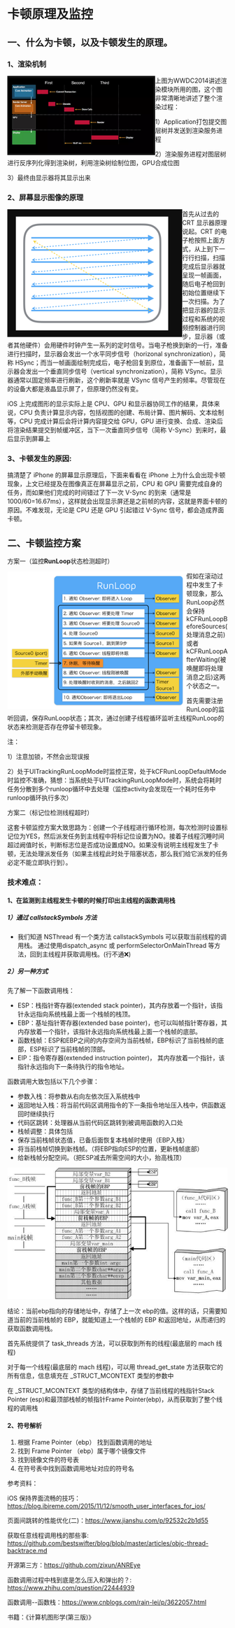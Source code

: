 # 卡顿原理及监控



## 一、什么为卡顿，以及卡顿发生的原理。

### 1、渲染机制

<img  align="left" src="https://github.com/Yanyuxxxx/Blogs/blob/master/images/01_%E6%B8%B2%E6%9F%93%E6%9C%BA%E5%88%B6.png?raw=true" alt="avatar" style="zoom: 33%;" />

上图为WWDC2014讲述渲染模块所用的图，这个图非常清晰地讲述了整个渲染过程：

1）Application打包提交图层树并发送到渲染服务进程

2）渲染服务进程对图层树进行反序列化得到渲染树，利用渲染树绘制位图，GPU合成位图

3）最终由显示器将其显示出来



### 2、屏幕显示图像的原理

<img align="left" src="https://github.com/Yanyuxxxx/Blogs/blob/master/images/01_%E5%B1%8F%E5%B9%95%E6%98%BE%E7%A4%BA%E5%9B%BE%E5%83%8F%E5%8E%9F%E7%90%86.png?raw=true" alt="avatar" style="zoom:50%;" />



首先从过去的 CRT 显示器原理说起。CRT 的电子枪按照上面方式，从上到下一行行扫描，扫描完成后显示器就呈现一帧画面，随后电子枪回到初始位置继续下一次扫描。为了把显示器的显示过程和系统的视频控制器进行同步，显示器（或者其他硬件）会用硬件时钟产生一系列的定时信号。当电子枪换到新的一行，准备进行扫描时，显示器会发出一个水平同步信号（horizonal synchronization），简称 HSync；而当一帧画面绘制完成后，电子枪回复到原位，准备画下一帧前，显示器会发出一个垂直同步信号（vertical synchronization），简称 VSync。显示器通常以固定频率进行刷新，这个刷新率就是 VSync 信号产生的频率。尽管现在的设备大都是液晶显示屏了，但原理仍然没有变。

 iOS 上完成图形的显示实际上是 CPU、GPU 和显示器协同工作的结果，具体来说，CPU 负责计算显示内容，包括视图的创建、布局计算、图片解码、文本绘制等，CPU 完成计算后会将计算内容提交给 GPU，GPU 进行变换、合成、渲染后将渲染结果提交到帧缓冲区，当下一次垂直同步信号（简称 V-Sync）到来时，最后显示到屏幕上



### 3、卡顿发生的原因:

搞清楚了 iPhone 的屏幕显示原理后，下面来看看在 iPhone 上为什么会出现卡顿现象，上文已经提及在图像真正在屏幕显示之前，CPU 和 GPU 需要完成自身的任务，而如果他们完成的时间错过了下一次 V-Sync 的到来（通常是1000/60=16.67ms），这样就会出现显示屏还是之前帧的内容，这就是界面卡顿的原因。不难发现，无论是 CPU 还是 GPU 引起错过 V-Sync 信号，都会造成界面卡顿。



## 二、卡顿监控方案

方案一（监控**RunLoop**状态检测超时）

<img align="left" src="https://github.com/Yanyuxxxx/Blogs/blob/master/images/01_RunLoop.png?raw=true" alt="avatar" style="zoom:40%;" />

假如在滚动过程中发生了卡顿现象，那么RunLoop必然会保持kCFRunLoopBeforeSources(处理消息之前)或者kCFRunLoopAfterWaiting(被唤醒即将处理消息之后)这两个状态之一。

首先需要注册RunLoop的监听回调，保存RunLoop状态；其次，通过创建子线程循环监听主线程RunLoop的状态来检测是否存在停留卡顿现象。

注：

1）注意加锁，不然会出现误报

2）处于UITrackingRunLoopMode时监控正常，处于kCFRunLoopDefaultMode时监控不准确，猜想：当系统处于UITrackingRunLoopMode时，系统会将耗时任务分散到多个runloop循环中去处理（监控activity会发现在一个耗时任务中runloop循环执行多次）



方案二（标记位检测线程超时）

这套卡顿监控方案大致思路为：创建一个子线程进行循环检测，每次检测时设置标记位为YES，然后派发任务到主线程中将标记位设置为NO。接着子线程沉睡时间超过阙值时长，判断标志位是否成功设置成NO。如果没有说明主线程发生了卡顿，无法处理派发任务（如果主线程此时处于阻塞状态，那么我们给它派发的任务必定不能立即执行到）。



### 技术难点：

#### 1、在监测到主线程发生卡顿的时候打印出主线程的函数调用栈

##### 1）通过 callstackSymbols 方法

- 我们知道 NSThread 有一个类方法 callstackSymbols 可以获取当前线程的调用栈。 通过使用dispatch_async 或 performSelectorOnMainThread 等方法，回到主线程并获取调用栈。(行不通❌)

##### 2）另一种方式 

先了解一下函数调用栈：

- ESP：栈指针寄存器(extended stack pointer)，其内存放着一个指针，该指针永远指向系统栈最上面一个栈帧的栈顶。
- EBP：基址指针寄存器(extended base pointer)，也可以叫帧指针寄存器，其内存放着一个指针，该指针永远指向系统栈最上面一个栈帧的底部。
- 函数栈帧：ESP和EBP之间的内存空间为当前栈帧，EBP标识了当前栈帧的底部，ESP标识了当前栈帧的顶部。
- EIP：指令寄存器(extended instruction pointer)， 其内存放着一个指针，该指针永远指向下一条待执行的指令地址。

函数调用大致包括以下几个步骤：

- 参数入栈：将参数从右向左依次压入系统栈中
- 返回地址入栈：将当前代码区调用指令的下一条指令地址压入栈中，供函数返回时继续执行
- 代码区跳转：处理器从当前代码区跳转到被调用函数的入口处
- 栈帧调整：具体包括
- 保存当前栈帧状态值，已备后面恢复本栈帧时使用（EBP入栈）
- 将当前栈帧切换到新栈帧。（将EBP指向ESP的位置，更新栈帧底部）
- 给新栈帧分配空间。（把ESP减去所需空间的大小，抬高栈顶）

![avatar](https://github.com/Yanyuxxxx/Blogs/blob/master/images/01_%E5%87%BD%E6%95%B0%E6%A0%88.jpg?raw=true)

结论：当前ebp指向的存储地址中，存储了上一次 ebp的值。这样的话，只需要知道当前的当前栈帧的 EBP，就能知道上一个栈帧的 EBP 和返回地址，从而递归的获取函数调用栈。



首先系统提供了 task_threads 方法，可以获取到所有的线程(最底层的 mach 线程)

对于每一个线程(最底层的 mach 线程)，可以用 thread_get_state 方法获取它的所有信息，信息填充在 _STRUCT_MCONTEXT 类型的参数中

在 _STRUCT_MCONTEXT 类型的结构体中，存储了当前线程的栈指针Stack Pointer (esp)和最顶部栈帧的帧指针Frame Pointer(ebp)，从而获取到了整个线程的调用栈



####  2、符号解析

1. 根据 Frame Pointer（ebp） 找到函数调用的地址
2. 找到 Frame Pointer （ebp）属于哪个镜像文件
3.  找到镜像文件的符号表
4.  在符号表中找到函数调用地址对应的符号名



参考资料：

iOS 保持界面流畅的技巧：https://blog.ibireme.com/2015/11/12/smooth_user_interfaces_for_ios/

页面间跳转的性能优化(二)：https://www.jianshu.com/p/92532c2b1d55

获取任意线程调用栈的那些事: https://github.com/bestswifter/blog/blob/master/articles/objc-thread-backtrace.md

开源第三方：https://github.com/zixun/ANREye

函数调用过程中栈到底是怎么压入和弹出的？: https://www.zhihu.com/question/22444939

函数调用--函数栈：https://www.cnblogs.com/rain-lei/p/3622057.html

书籍：《计算机图形学(第三版)》

